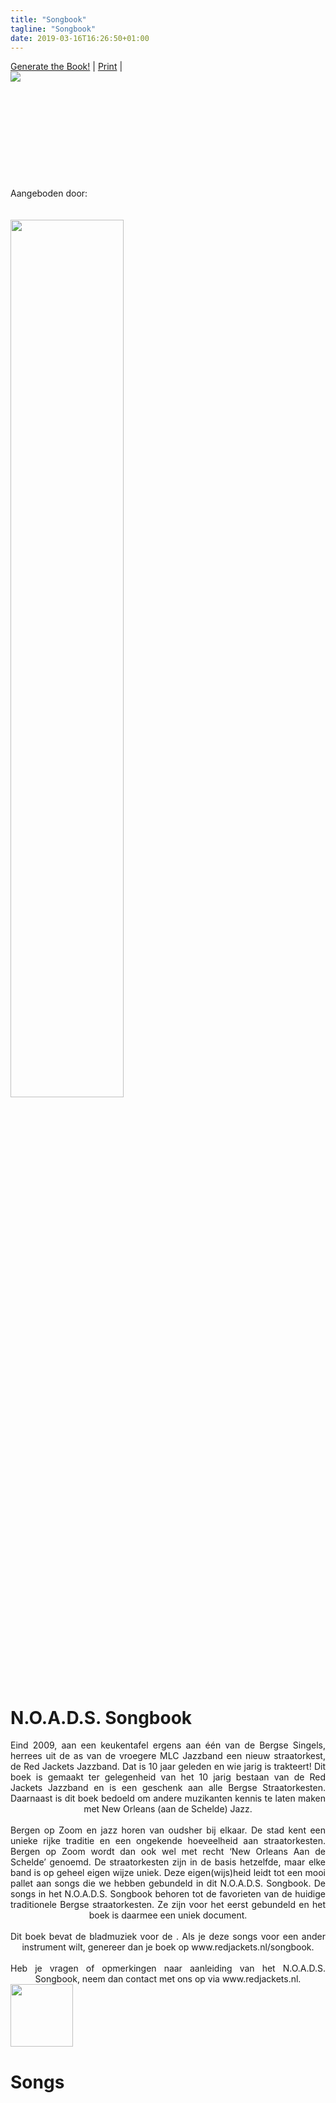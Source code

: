 ```yaml
---
title: "Songbook"
tagline: "Songbook"
date: 2019-03-16T16:26:50+01:00
---
```


<script src="/script/abcjs_midi_6.1.7-min.js" type="text/javascript"></script>
<script src="/script/render_book.js" type="text/javascript"></script>
<script src="/script/render_abc.js" type="text/javascript"></script>

<div id="sheetmenu" class="hideOnprint">
<a id="printBookLink" title="Get the book" href="#" onclick="renderBook()">Generate the Book!</a> |
<a id="printLink" title="Print this page" href="#" onclick="window.print();return false;">Print</a> |
</div>
<div id="book">
    <div class="container">
    <img src="/images/songbook_cover.png" class="bookCover"/>
    <div class="text-block">
        <span id="instrumentTextCover"></span>
    </div>
    </div>
    <div class="bookContent">
    <div class="hideOnScreen">
    <br><br><br><br><br><br><br><br><br><br>
        Aangeboden door:<br><br><br>
        <img src="/images/redjackets_logo.png" height="auto" width="60%" />
    </div>
    <div class="bookContent pageBreakBefore">
        <h1>N.O.A.D.S. Songbook</h1>
    </div>
    <div class="bookContent" style="text-align:justify;text-align-last: center;">
        Eind 2009, aan een keukentafel ergens aan één van de Bergse Singels, herrees uit de as van de vroegere MLC Jazzband een nieuw straatorkest, de Red Jackets Jazzband. Dat is 10 jaar geleden en wie jarig is trakteert! Dit boek is gemaakt ter gelegenheid van het 10 jarig bestaan van de Red Jackets Jazzband en is een geschenk aan alle Bergse Straatorkesten. Daarnaast is dit boek bedoeld om andere muzikanten kennis te laten maken met New Orleans (aan de Schelde) Jazz.
<br><br>
         Bergen op Zoom en jazz horen van oudsher bij elkaar. De stad kent een unieke rijke traditie en een ongekende hoeveelheid aan straatorkesten. Bergen op Zoom wordt dan ook wel met recht ‘New Orleans Aan de Schelde’ genoemd. De straatorkesten zijn in de basis hetzelfde, maar elke band is op geheel eigen wijze uniek. Deze eigen(wijs)heid leidt tot een mooi pallet aan songs die we hebben gebundeld in dit N.O.A.D.S. Songbook. De songs in het N.O.A.D.S. Songbook behoren tot de favorieten van de huidige traditionele Bergse straatorkesten. Ze zijn voor het eerst gebundeld en het boek is daarmee een uniek document.
<br><br>
        Dit boek bevat de bladmuziek voor de <span id="instrumentText"></span>. Als je deze songs voor een ander instrument wilt, genereer dan je boek op www.redjackets.nl/songbook.
<br><br>
        Heb je vragen of opmerkingen naar aanleiding van het N.O.A.D.S. Songbook, neem dan contact met ons op via www.redjackets.nl.
    </div>
    <div>
    <img src="/images/songbook_qr.png" height="100" width="100"/>
    </div>
    <div class="bookContent pageBreakBefore">
        <h1>Songs</h1>
        <ul id="bookIndexList" class="bookIndexList"><ul>
    </div>
    <div id="songs"></div>
    </div>
</div>

<script type="text/javascript">
    createInstrumentDropdown();
    document.getElementById("instrument").onchange = "";
</script>
